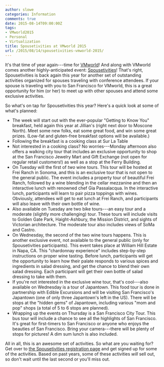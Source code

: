```yaml
---
author: slowe
categories: Information
comments: true
date: 2015-08-14T09:00:00Z
tags:
- VMworld2015
- Personal
- Virtualization
title: Spousetivities at VMworld 2015
url: /2015/08/14/spousetivities-vmworld-2015/
---
```


It's that time of year again---time for [VMworld][link-3]! And along with VMworld comes another highly-anticipated event: [Spousetivities][link-2]! That's right, Spousetivities is back again this year for another set of outstanding activities organized for spouses traveling with conference attendees. If your spouse is traveling with you to San Francisco for VMworld, this is a great opportunity for him (or her) to meet up with other spouses and attend some exclusive activities.

So what's on tap for Spousetivities this year? Here's a quick look at some of what's planned:

* The week will start out with the ever-popular "Getting to Know You" breakfast, held again this year at Jillian's (right next door to Moscone North). Meet some new folks, eat some great food, and win some great prizes. (Low-fat and gluten-free breakfast options will be available.)
* Following the breakfast is a cooking class at Sur La Table
* Not interested in a cooking class? No worries---Monday afternoon also offers a walking city tour that includes an exclusive opportunity to shop at the San Francisco Jewelry Mart and Gift Exchange (not open for regular retail customers!) as well as a stop at the Ferry Building.
* On Tuesday will the first of _two_ wine tours. This tour will be hosted at Frei Ranch in Sonoma, and this is an exclusive tour that is not open to the general public. The event includes a property tour of beautiful Frei Ranch, followed by a wine blending in the cellar mezzanine and then an interactive lunch with renowned chef Gia Passalacqua. In the interactive lunch, participants will learn to pair pizza toppings with wines. Obviously, attendees will get to eat lunch at Frei Ranch, and participants will also leave with their own bottle of wine.
* Also available on Tuesday are two bike tours---an easy tour and a moderate (slightly more challenging) tour. These tours will include visits to Golden Gate Park, Haight-Ashbury, the Mission District, and sights of Victorian architecture. The moderate tour also includes views of SoMa and Castro.
* On Wednesday, the second of the two wine tours happens. This is another exclusive event, not available to the general public (only for Spousetivities participants). This event takes place at William Hill Estate in Napa, CA. This "chardonnay experience" includes step-by-step instructions on proper wine tasting. Before lunch, participants will get the opportunity to learn how their palate responds to various spices and ingredients in salad dressing, and get the chance to blend their own salad dressing. Each participant will get their own bottle of salad dressing to take with them.
* If you're not interested in the exclusive wine tour, that's cool---also available on Wednesday is a tour of Japantown. This food tour is done in partnership with Edible Excursions and will be visiting San Francisco's Japantown (one of only three Japantown's left in the US). There will be stops at the "hidden gems" of Japantown, including various "mom and pop" shops (a total of 5 to 6 stops are planned).
* Wrapping up the events on Thursday is a San Francisco City Tour. This bus tour will include a chance to see all the highlights of San Francisco. It's great for first-timers to San Francisco or anyone who enjoys the beauties of San Francisco. Bring your camera---there will be plenty of stops for pictures! A dim sum lunch is also included.

All in all, this is an awesome set of activities. So what are you waiting for? Get over to [the Spousetivities registration page][link-1] and get signed up for some of the activities. Based on past years, some of these activities _will_ sell out, so don't wait until the last second or you'll miss out.

[link-1]: http://www.eventbrite.com/e/vmworld-us-2015-spousetivities-san-francisco-tickets-17929605934
[link-2]: http://spousetivities.com/
[link-3]: http://www.vmworld.com/
